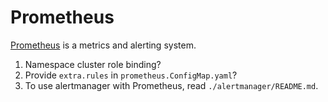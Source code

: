 # Prometheus

[Prometheus](https://prometheus.io/) is a metrics and alerting system.

1.  Namespace cluster role binding?
2.  Provide `extra.rules` in `prometheus.ConfigMap.yaml`?
3.  To use alertmanager with Prometheus, read `./alertmanager/README.md`.

